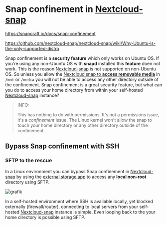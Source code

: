 # Snap confinement in [Nextcloud-snap](https://github.com/nextcloud-snap/nextcloud-snap) 

<https://snapcraft.io/docs/snap-confinement>

https://github.com/nextcloud-snap/nextcloud-snap/wiki/Why-Ubuntu-is-the-only-supported-distro

Snap confinement is a **security feature** which only works on Ubuntu OS. If you're using any non-Ubuntu OS with **snapd** installed this **feature** doen not work. This is the reason [Nextcloud-snap](https://github.com/nextcloud-snap/nextcloud-snap) is not supported on non-Ubuntu OS. So unless you allow the [Nextcloud snap to **access removable media**](https://github.com/nextcloud-snap/nextcloud-snap#removable-media) in `/mnt` or `/media` you will not be able to access any other directory outside of the confinement. Snap confinement is a great security feature, but what can you do to access your home directory from within your self-hosted [Nextcloud-snap](https://github.com/nextcloud-snap/nextcloud-snap)  instance?

> INFO: 
> 
>This has nothing to do with permissions. It's not a permissions issue, it's a *confinement* issue. The Linux kernel won't allow the snap to touch your home directory or any other directory outside of the confinement
>

## Bypass Snap confinement with SSH

### SFTP to the rescue

In a Linux environment you can bypass Snap confinement in [Nextcloud-snap](https://github.com/nextcloud-snap/nextcloud-snap) by using the [external storage app](https://docs.nextcloud.com/server/25/admin_manual/configuration_files/external_storage_configuration_gui.html#enabling-external-storage-support) to access any **local non-root** directory using SFTP. 

![grafik](https://user-images.githubusercontent.com/54933878/218519969-ff6ae69f-1f29-4f2a-b1c7-a5429cebdac1.png)

In a self-hosted environment where SSH is available locally, yet blocked externally (firewall/router), connecting to local servers from your self-hosted [Nextcloud-snap](https://github.com/nextcloud-snap/nextcloud-snap) instance is simple. Even looping back to the your home directory is possible using SFTP.
